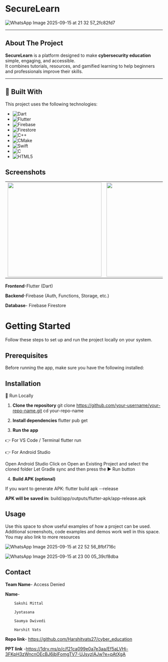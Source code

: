 # SecureLearn
![WhatsApp Image 2025-09-15 at 21 32 57_2fc82fd7](https://github.com/user-attachments/assets/fb0b81b3-4d93-4c44-b4fa-f6cfe4b48ca0)



---

##  About The Project  

**SecureLearn** is a platform designed to make **cybersecurity education** simple, engaging, and accessible.  
It combines tutorials, resources, and gamified learning to help beginners and professionals improve their skills.  

---
## 🚀 Built With  

This project uses the following technologies:  

- ![Dart](https://img.shields.io/badge/Dart-0175C2?style=for-the-badge&logo=dart&logoColor=white)  
- ![Flutter](https://img.shields.io/badge/Flutter-02569B?style=for-the-badge&logo=flutter&logoColor=white)  
- ![Firebase](https://img.shields.io/badge/Firebase-FFCA28?style=for-the-badge&logo=firebase&logoColor=black)  
- ![Firestore](https://img.shields.io/badge/Firestore-FF7139?style=for-the-badge&logo=firebase&logoColor=white)  
- ![C++](https://img.shields.io/badge/C++-00599C?style=for-the-badge&logo=c%2B%2B&logoColor=white)  
- ![CMake](https://img.shields.io/badge/CMake-064F8C?style=for-the-badge&logo=cmake&logoColor=white)  
- ![Swift](https://img.shields.io/badge/Swift-FA7343?style=for-the-badge&logo=swift&logoColor=white)  
- ![C](https://img.shields.io/badge/C-A8B9CC?style=for-the-badge&logo=c&logoColor=white)  
- ![HTML5](https://img.shields.io/badge/HTML5-E34F26?style=for-the-badge&logo=html5&logoColor=white)  


## Screenshots

<table>
  <tr>
    <td><img src="https://img.shields.io/badge/HTML5-E34F26?style=for-the-badge&logo=html5&logoColor=white" width="300"/></td>
    <td><img src="https://img.shields.io/badge/C-A8B9CC?style=for-the-badge&logo=c&logoColor=white" width="300"/></td>
  </tr>
</table>

**Frontend**-Flutter (Dart)

**Backend**-Firebase (Auth, Functions, Storage, etc.)

**Database**- Firebase Firestore


#  Getting Started

Follow these steps to set up and run the project locally on your system.

##  Prerequisites

 Before running the app, make sure you have the following installed:

 ## Installation
 
🚀 Run Locally
1. **Clone the repository**
git clone https://github.com/your-username/your-repo-name.git
cd your-repo-name

2. **Install dependencies**
flutter pub get

3. **Run the app**

👉 For VS Code / Terminal
  flutter run

👉 For Android Studio

Open Android Studio
Click on Open an Existing Project and select the cloned folder
Let Gradle sync and then press the ▶ Run button

4. **Build APK (optional)**

  If you want to generate APK:
  flutter build apk --release

**APK will be saved in:**
build/app/outputs/flutter-apk/app-release.apk

## Usage
Use this space to show useful examples of how a project can be used. Additional screenshots, code examples and demos work well in this space. You may also link to more resources



![WhatsApp Image 2025-09-15 at 22 52 56_8fbf716c](https://github.com/user-attachments/assets/e10342d7-6027-48c8-a455-35864ab085ca)

![WhatsApp Image 2025-09-15 at 23 00 05_39cf8dba](https://github.com/user-attachments/assets/c3db83d0-038f-4eaf-8d16-b4133b3f8e5e)


## Contact
**Team Name**- Access Denied

**Name**- 

		Sakshi Mittal
				
		Jyotasana 
				
		Saumya Dwivedi
				
		Harshit Vats 


**Repo link**- https://github.com/Harshitvats27/cyber_education




**PPT  link** -https://1drv.ms/p/c/f21ca099e0a7e3aa/Ef5aLVHi-3FKpH3zWncnOEcBJ6jblFomgTV7-UJsyzlAJw?e=pAtXgA
